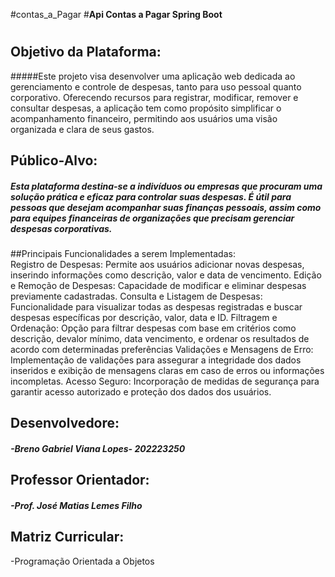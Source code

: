 #contas_a_Pagar
#**Api Contas a Pagar Spring Boot**<h1>

## Objetivo da Plataforma:</h2>  
#####Este projeto visa desenvolver uma aplicação web dedicada ao gerenciamento e controle de despesas, tanto para uso pessoal quanto corporativo. Oferecendo recursos para registrar, modificar, remover e consultar despesas, a aplicação tem como propósito simplificar o acompanhamento financeiro, permitindo aos usuários uma visão organizada e clara de seus gastos.</h5>

## Público-Alvo:</h2>    
##### Esta plataforma destina-se a indivíduos ou empresas que procuram uma solução prática e eficaz para controlar suas despesas. É útil para pessoas que desejam acompanhar suas finanças pessoais, assim como para equipes financeiras de organizações que precisam gerenciar despesas corporativas.</h5>

##Principais Funcionalidades a serem Implementadas:</h2>    
  Registro de Despesas: Permite aos usuários adicionar novas despesas, inserindo informações como descrição, valor e data de vencimento.
  Edição e Remoção de Despesas: Capacidade de modificar e eliminar despesas previamente cadastradas.
  Consulta e Listagem de Despesas: Funcionalidade para visualizar todas as despesas registradas e buscar despesas específicas por descrição, valor, data e ID.
  Filtragem e Ordenação: Opção para filtrar despesas com base em critérios como descrição,  devalor mínimo, data vencimento, e ordenar os resultados de acordo com determinadas preferências
  Validações e Mensagens de Erro: Implementação de validações para assegurar a integridade dos dados inseridos e exibição de mensagens claras em caso de erros ou informações incompletas.
  Acesso Seguro: Incorporação de medidas de segurança para garantir acesso autorizado e proteção dos dados dos usuários.



<h2>Desenvolvedore:</h2>
<h5>-Breno Gabriel Viana Lopes- 202223250 </h5>
<h2> Professor Orientador:</h2>
<h5>-Prof. José Matias Lemes Filho</h5>
<h2>Matriz Curricular:</h2>
</h5>-Programação Orientada a Objetos</h5>
